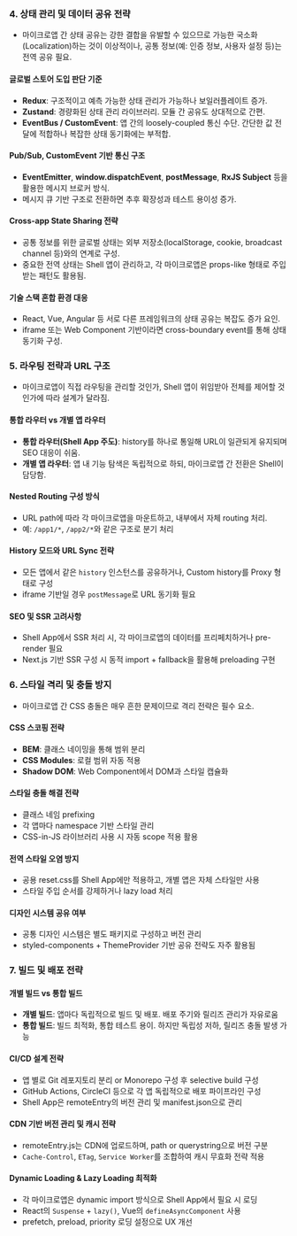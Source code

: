 ### 4. 상태 관리 및 데이터 공유 전략

* 마이크로앱 간 상태 공유는 강한 결합을 유발할 수 있으므로 가능한 국소화(Localization)하는 것이 이상적이나, 공통 정보(예: 인증 정보, 사용자 설정 등)는 전역 공유 필요.

#### 글로벌 스토어 도입 판단 기준

* **Redux**: 구조적이고 예측 가능한 상태 관리가 가능하나 보일러플레이트 증가.
* **Zustand**: 경량화된 상태 관리 라이브러리. 모듈 간 공유도 상대적으로 간편.
* **EventBus / CustomEvent**: 앱 간의 loosely-coupled 통신 수단. 간단한 값 전달에 적합하나 복잡한 상태 동기화에는 부적합.

#### Pub/Sub, CustomEvent 기반 통신 구조

* **EventEmitter**, **window\.dispatchEvent**, **postMessage**, **RxJS Subject** 등을 활용한 메시지 브로커 방식.
* 메시지 큐 기반 구조로 전환하면 추후 확장성과 테스트 용이성 증가.

#### Cross-app State Sharing 전략

* 공통 정보를 위한 글로벌 상태는 외부 저장소(localStorage, cookie, broadcast channel 등)와의 연계로 구성.
* 중요한 전역 상태는 Shell 앱이 관리하고, 각 마이크로앱은 props-like 형태로 주입받는 패턴도 활용됨.

#### 기술 스택 혼합 환경 대응

* React, Vue, Angular 등 서로 다른 프레임워크의 상태 공유는 복잡도 증가 요인.
* iframe 또는 Web Component 기반이라면 cross-boundary event를 통해 상태 동기화 구성.

### 5. 라우팅 전략과 URL 구조

* 마이크로앱이 직접 라우팅을 관리할 것인가, Shell 앱이 위임받아 전체를 제어할 것인가에 따라 설계가 달라짐.

#### 통합 라우터 vs 개별 앱 라우터

* **통합 라우터(Shell App 주도)**: history를 하나로 통일해 URL이 일관되게 유지되며 SEO 대응이 쉬움.
* **개별 앱 라우터**: 앱 내 기능 탐색은 독립적으로 하되, 마이크로앱 간 전환은 Shell이 담당함.

#### Nested Routing 구성 방식

* URL path에 따라 각 마이크로앱을 마운트하고, 내부에서 자체 routing 처리.
* 예: `/app1/*`, `/app2/*`와 같은 구조로 분기 처리

#### History 모드와 URL Sync 전략

* 모든 앱에서 같은 `history` 인스턴스를 공유하거나, Custom history를 Proxy 형태로 구성
* iframe 기반일 경우 `postMessage`로 URL 동기화 필요

#### SEO 및 SSR 고려사항

* Shell App에서 SSR 처리 시, 각 마이크로앱의 데이터를 프리페치하거나 pre-render 필요
* Next.js 기반 SSR 구성 시 동적 import + fallback을 활용해 preloading 구현

### 6. 스타일 격리 및 충돌 방지

* 마이크로앱 간 CSS 충돌은 매우 흔한 문제이므로 격리 전략은 필수 요소.

#### CSS 스코핑 전략

* **BEM**: 클래스 네이밍을 통해 범위 분리
* **CSS Modules**: 로컬 범위 자동 적용
* **Shadow DOM**: Web Component에서 DOM과 스타일 캡슐화

#### 스타일 충돌 해결 전략

* 클래스 네임 prefixing
* 각 앱마다 namespace 기반 스타일 관리
* CSS-in-JS 라이브러리 사용 시 자동 scope 적용 활용

#### 전역 스타일 오염 방지

* 공용 reset.css를 Shell App에만 적용하고, 개별 앱은 자체 스타일만 사용
* 스타일 주입 순서를 강제하거나 lazy load 처리

#### 디자인 시스템 공유 여부

* 공통 디자인 시스템은 별도 패키지로 구성하고 버전 관리
* styled-components + ThemeProvider 기반 공유 전략도 자주 활용됨

### 7. 빌드 및 배포 전략

#### 개별 빌드 vs 통합 빌드

* **개별 빌드**: 앱마다 독립적으로 빌드 및 배포. 배포 주기와 릴리즈 관리가 자유로움
* **통합 빌드**: 빌드 최적화, 통합 테스트 용이. 하지만 독립성 저하, 릴리즈 충돌 발생 가능

#### CI/CD 설계 전략

* 앱 별로 Git 레포지토리 분리 or Monorepo 구성 후 selective build 구성
* GitHub Actions, CircleCI 등으로 각 앱 독립적으로 배포 파이프라인 구성
* Shell App은 remoteEntry의 버전 관리 및 manifest.json으로 관리

#### CDN 기반 버전 관리 및 캐시 전략

* remoteEntry.js는 CDN에 업로드하며, path or querystring으로 버전 구분
* `Cache-Control`, `ETag`, `Service Worker`를 조합하여 캐시 무효화 전략 적용

#### Dynamic Loading & Lazy Loading 최적화

* 각 마이크로앱은 dynamic import 방식으로 Shell App에서 필요 시 로딩
* React의 `Suspense` + `lazy()`, Vue의 `defineAsyncComponent` 사용
* prefetch, preload, priority 로딩 설정으로 UX 개선
